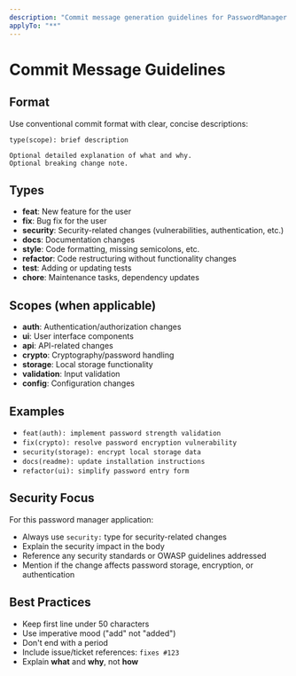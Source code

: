 ```yaml
---
description: "Commit message generation guidelines for PasswordManager project"
applyTo: "**"
---
```


# Commit Message Guidelines

## Format

Use conventional commit format with clear, concise descriptions:

```
type(scope): brief description

Optional detailed explanation of what and why.
Optional breaking change note.
```

## Types

- **feat**: New feature for the user
- **fix**: Bug fix for the user
- **security**: Security-related changes (vulnerabilities, authentication, etc.)
- **docs**: Documentation changes
- **style**: Code formatting, missing semicolons, etc.
- **refactor**: Code restructuring without functionality changes
- **test**: Adding or updating tests
- **chore**: Maintenance tasks, dependency updates

## Scopes (when applicable)

- **auth**: Authentication/authorization changes
- **ui**: User interface components
- **api**: API-related changes
- **crypto**: Cryptography/password handling
- **storage**: Local storage functionality
- **validation**: Input validation
- **config**: Configuration changes

## Examples

- `feat(auth): implement password strength validation`
- `fix(crypto): resolve password encryption vulnerability`
- `security(storage): encrypt local storage data`
- `docs(readme): update installation instructions`
- `refactor(ui): simplify password entry form`

## Security Focus

For this password manager application:

- Always use `security:` type for security-related changes
- Explain the security impact in the body
- Reference any security standards or OWASP guidelines addressed
- Mention if the change affects password storage, encryption, or authentication

## Best Practices

- Keep first line under 50 characters
- Use imperative mood ("add" not "added")
- Don't end with a period
- Include issue/ticket references: `fixes #123`
- Explain **what** and **why**, not **how**
